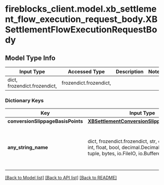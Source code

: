 # fireblocks_client.model.xb_settlement_flow_execution_request_body.XBSettlementFlowExecutionRequestBody

## Model Type Info
Input Type | Accessed Type | Description | Notes
------------ | ------------- | ------------- | -------------
dict, frozendict.frozendict,  | frozendict.frozendict,  |  | 

### Dictionary Keys
Key | Input Type | Accessed Type | Description | Notes
------------ | ------------- | ------------- | ------------- | -------------
**conversionSlippageBasisPoints** | [**XBSettlementConversionSlippageBasisPoints**](XBSettlementConversionSlippageBasisPoints.md) | [**XBSettlementConversionSlippageBasisPoints**](XBSettlementConversionSlippageBasisPoints.md) |  | [optional] 
**any_string_name** | dict, frozendict.frozendict, str, date, datetime, int, float, bool, decimal.Decimal, None, list, tuple, bytes, io.FileIO, io.BufferedReader | frozendict.frozendict, str, BoolClass, decimal.Decimal, NoneClass, tuple, bytes, FileIO | any string name can be used but the value must be the correct type | [optional]

[[Back to Model list]](../../README.md#documentation-for-models) [[Back to API list]](../../README.md#documentation-for-api-endpoints) [[Back to README]](../../README.md)

